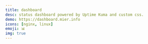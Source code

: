 ```yaml
---
title: dashboard
desc: status dashboard powered by Uptime Kuma and custom css.
demo: https://dashboard.mier.info
icons: [nginx, linux]
emoji: 📊
img: true
---
```

